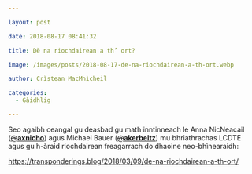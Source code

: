 ```yaml
---

layout: post

date: 2018-08-17 08:41:32

title: Dè na riochdairean a th’ ort?

image: /images/posts/2018-08-17-de-na-riochdairean-a-th-ort.webp

author: Crìstean MacMhìcheil

categories:
  - Gàidhlig

---
```


Seo agaibh ceangal gu deasbad gu math inntinneach le Anna NicNeacail (<a class="twitter-atreply pretty-link js-nav" dir="ltr" href="https://twitter.com/axnicho" data-mentioned-user-id="15308501"><s>@</s><b>axnicho</b></a>) agus Michael Bauer (<a class="twitter-atreply pretty-link js-nav" dir="ltr" href="https://twitter.com/akerbeltz" data-mentioned-user-id="325868074"><s>@</s><b>akerbeltz</b></a>) mu bhriathrachas LCDTE agus gu h-àraid riochdairean freagarrach do dhaoine neo-bhìnearaidh:

<https://transponderings.blog/2018/03/09/de-na-riochdairean-a-th-ort/>
